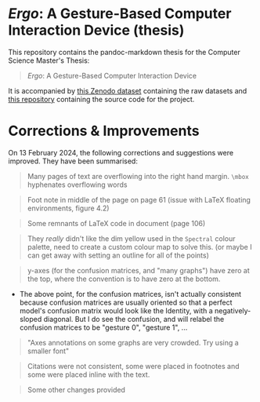 # _Ergo_: A Gesture-Based Computer Interaction Device (thesis)

This repository contains the pandoc-markdown thesis for the Computer Science
Master's Thesis:

> _Ergo_: A Gesture-Based Computer Interaction Device

It is accompanied by [this Zenodo dataset](https://zenodo.org/records/10209419)
containing the raw datasets and [this
repository](https://github.com/beyarkay/masters-code) containing the source
code for the project.

# Corrections & Improvements

On 13 February 2024, the following corrections and suggestions were improved.
They have been summarised:

> Many pages of text are overflowing into the right hand margin. `\mbox`
> hyphenates overflowing words

> Foot note in middle of the page on page 61 (issue with LaTeX floating
> environments, figure 4.2)

> Some remnants of LaTeX code in document (page 106)

> They _really_ didn't like the dim yellow used in the `Spectral` colour
> palette, need to create a custom colour map to solve this. (or maybe I can
> get away with setting an outline for all of the points)

> y-axes (for the confusion matrices, and "many graphs") have zero at the top,
> where the convention is to have zero at the bottom.

- The above point, for the confusion matrices, isn't actually consistent
  because confusion matrices are usually oriented so that a perfect model's
  confusion matrix would look like the Identity, with a negatively-sloped
  diagonal. But I do see the confusion, and will relabel the confusion matrices
  to be "gesture 0", "gesture 1", ...

> "Axes annotations on some graphs are very crowded. Try using a smaller font"

> Citations were not consistent, some were placed in footnotes and some were
> placed inline with the text.

> Some other changes provided
